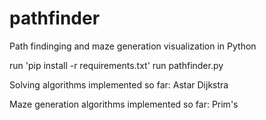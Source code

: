 # pathfinder
Path findinging and maze generation visualization in Python

run 'pip install -r requirements.txt'
run pathfinder.py

Solving algorithms implemented so far:
Astar
Dijkstra

Maze generation algorithms implemented so far:
Prim's

